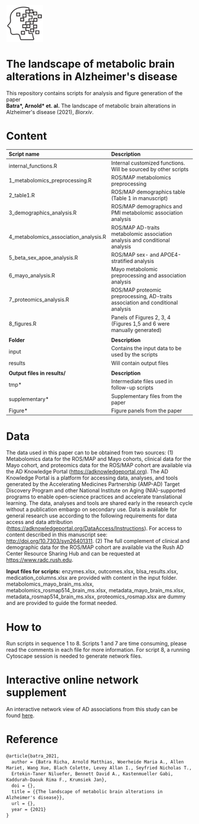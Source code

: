 <img src="brain.png" width="100" height="100"> 

# The landscape of metabolic brain alterations in Alzheimer's disease

This repository contains scripts for analysis and figure generation of the paper<br/> **Batra\*, Arnold\* et. al.** The landscape of metabolic brain alterations in Alzheimer's disease (2021), *Biorxiv*.

# Content
| Script name | Description |
| :--- | :--- |
| internal_functions.R  | Internal customized functions. Will be sourced by other scripts |
| 1_metabolomics_preprocessing.R| ROS/MAP metabolomics preprocessing |
| 2_table1.R  | ROS/MAP demographics table (Table 1 in manuscript) |
| 3_demographics_analysis.R | ROS/MAP demographics and PMI metabolomic association analysis|
| 4_metabolomics_association_analysis.R | ROS/MAP AD-traits metabolomic association analysis and conditional analysis |
| 5_beta_sex_apoe_analysis.R | ROS/MAP sex- and APOE4-stratified analysis |
| 6_mayo_analysis.R  | Mayo metabolomic preprocessing and association analysis |
| 7_proteomics_analysis.R | ROS/MAP proteomic preprocessing, AD-traits association and conditional analysis |
| 8_figures.R  | Panels of Figures 2, 3, 4 (Figures 1,5 and 6 were manually generated) |
|||
| **Folder** | **Description** |
| input | Contains the input data to be used by the scripts |
| results | Will contain output files |
|||
| **Output files in results/** | **Description** |
| tmp* | Intermediate files used in follow-up scripts |
| supplementary* | Supplementary files from the paper |
| Figure* | Figure panels from the paper |

# Data

The data used in this paper can to be obtained from two sources: (1) Metabolomics data for the ROS/MAP and Mayo cohorts, clinical data for the Mayo cohort, and proteomics data for the ROS/MAP cohort are available via the AD Knowledge Portal (https://adknowledgeportal.org). The AD Knowledge Portal is a platform for accessing data, analyses, and tools generated by the Accelerating Medicines Partnership (AMP-AD) Target Discovery Program and other National Institute on Aging (NIA)-supported programs to enable open-science practices and accelerate translational learning. The data, analyses and tools are shared early in the research cycle without a publication embargo on secondary use. Data is available for general research use according to the following requirements for data access and data attribution (https://adknowledgeportal.org/DataAccess/Instructions). For access to content described in this manuscript see: http://doi.org/10.7303/syn26401311. (2) The full complement of clinical and demographic data for the ROS/MAP cohort are available via the Rush AD Center Resource Sharing Hub and can be requested at https://www.radc.rush.edu.

**Input files for scripts:** enzymes.xlsx, outcomes.xlsx, blsa_results.xlsx, medication_columns.xlsx are provided with content in the input folder. metabolomics_mayo_brain_ms.xlsx, metabolomics_rosmap514_brain_ms.xlsx, metadata_mayo_brain_ms.xlsx, metadata_rosmap514_brain_ms.xlsx, proteomics_rosmap.xlsx are dummy and are provided to guide the format needed. 

# How to

Run scripts in sequence 1 to 8. Scripts 1 and 7 are time consuming, please read the comments in each file for more information. For script 8, a running Cytoscape session is needed to generate network files.
 
# Interactive online network supplement

An interactive network view of AD associations from this study can be found <a href="https://omicscience.org/apps/brainmwas/">here</a>.

# Reference

```
@article{batra_2021,
  author = {Batra Richa, Arnold Matthias, Woerheide Maria A., Allen Mariet, Wang Xue, Blach Colette, Levey Allan I., Seyfried Nicholas T.,
  Ertekin-Taner Niluefer, Bennett David A., Kastenmueller Gabi, Kaddurah-Daouk Rima F., Krumsiek Jan},
  doi = {},
  title = {{The landscape of metabolic brain alterations in Alzheimer's disease}},
  url = {},
  year = {2021}
}
```
